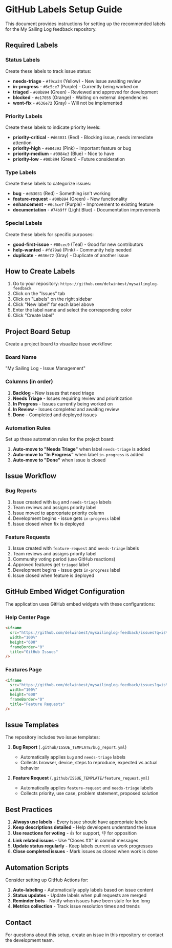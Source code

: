 # GitHub Labels Setup Guide

This document provides instructions for setting up the recommended labels for the My Sailing Log feedback repository.

## Required Labels

### Status Labels
Create these labels to track issue status:

- **needs-triage** - `#f9ca24` (Yellow) - New issue awaiting review
- **in-progress** - `#6c5ce7` (Purple) - Currently being worked on
- **triaged** - `#00b894` (Green) - Reviewed and approved for development
- **blocked** - `#e17055` (Orange) - Waiting on external dependencies
- **wont-fix** - `#636e72` (Gray) - Will not be implemented

### Priority Labels
Create these labels to indicate priority levels:

- **priority-critical** - `#d63031` (Red) - Blocking issue, needs immediate attention
- **priority-high** - `#e84393` (Pink) - Important feature or bug
- **priority-medium** - `#0984e3` (Blue) - Nice to have
- **priority-low** - `#00b894` (Green) - Future consideration

### Type Labels
Create these labels to categorize issues:

- **bug** - `#d63031` (Red) - Something isn't working
- **feature-request** - `#00b894` (Green) - New functionality
- **enhancement** - `#6c5ce7` (Purple) - Improvement to existing feature
- **documentation** - `#74b9ff` (Light Blue) - Documentation improvements

### Special Labels
Create these labels for specific purposes:

- **good-first-issue** - `#00cec9` (Teal) - Good for new contributors
- **help-wanted** - `#fd79a8` (Pink) - Community help needed
- **duplicate** - `#636e72` (Gray) - Duplicate of another issue

## How to Create Labels

1. Go to your repository: `https://github.com/delwinbest/mysailinglog-feedback`
2. Click on the "Issues" tab
3. Click on "Labels" on the right sidebar
4. Click "New label" for each label above
5. Enter the label name and select the corresponding color
6. Click "Create label"

## Project Board Setup

Create a project board to visualize issue workflow:

### Board Name
"My Sailing Log - Issue Management"

### Columns (in order)
1. **Backlog** - New issues that need triage
2. **Needs Triage** - Issues requiring review and prioritization
3. **In Progress** - Issues currently being worked on
4. **In Review** - Issues completed and awaiting review
5. **Done** - Completed and deployed issues

### Automation Rules
Set up these automation rules for the project board:

1. **Auto-move to "Needs Triage"** when label `needs-triage` is added
2. **Auto-move to "In Progress"** when label `in-progress` is added
3. **Auto-move to "Done"** when issue is closed

## Issue Workflow

### Bug Reports
1. Issue created with `bug` and `needs-triage` labels
2. Team reviews and assigns priority label
3. Issue moved to appropriate priority column
4. Development begins - issue gets `in-progress` label
5. Issue closed when fix is deployed

### Feature Requests
1. Issue created with `feature-request` and `needs-triage` labels
2. Team reviews and assigns priority label
3. Community voting period (use GitHub reactions)
4. Approved features get `triaged` label
5. Development begins - issue gets `in-progress` label
6. Issue closed when feature is deployed

## GitHub Embed Widget Configuration

The application uses GitHub embed widgets with these configurations:

### Help Center Page
```html
<iframe
  src="https://github.com/delwinbest/mysailinglog-feedback/issues?q=is%3Aissue+is%3Aopen+sort%3Aupdated-desc"
  width="100%"
  height="600"
  frameBorder="0"
  title="GitHub Issues"
/>
```

### Features Page
```html
<iframe
  src="https://github.com/delwinbest/mysailinglog-feedback/issues?q=is%3Aissue+is%3Aopen+label%3Afeature-request+sort%3Areactions-+1-desc"
  width="100%"
  height="600"
  frameBorder="0"
  title="Feature Requests"
/>
```

## Issue Templates

The repository includes two issue templates:

1. **Bug Report** (`.github/ISSUE_TEMPLATE/bug_report.yml`)
   - Automatically applies `bug` and `needs-triage` labels
   - Collects browser, device, steps to reproduce, expected vs actual behavior

2. **Feature Request** (`.github/ISSUE_TEMPLATE/feature_request.yml`)
   - Automatically applies `feature-request` and `needs-triage` labels
   - Collects priority, use case, problem statement, proposed solution

## Best Practices

1. **Always use labels** - Every issue should have appropriate labels
2. **Keep descriptions detailed** - Help developers understand the issue
3. **Use reactions for voting** - 👍 for support, 👎 for opposition
4. **Link related issues** - Use "Closes #X" in commit messages
5. **Update status regularly** - Keep labels current as work progresses
6. **Close completed issues** - Mark issues as closed when work is done

## Automation Scripts

Consider setting up GitHub Actions for:

1. **Auto-labeling** - Automatically apply labels based on issue content
2. **Status updates** - Update labels when pull requests are merged
3. **Reminder bots** - Notify when issues have been stale for too long
4. **Metrics collection** - Track issue resolution times and trends

## Contact

For questions about this setup, create an issue in this repository or contact the development team.